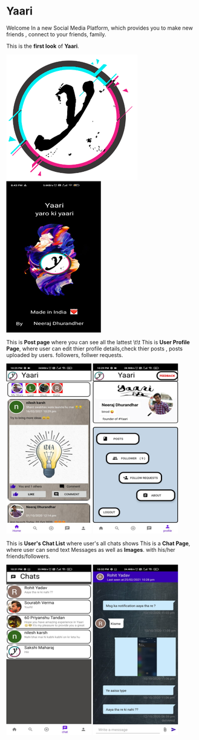 # Yaari
Welcome In a new </b>Social Media Platform</b>, which provides you to make new friends , connect to your friends, family.  

This is the <b>first look</b> of <b>Yaari</b>.

![](app/src/main/res/drawable/logo_2_yari.png)                 <img src="app/src/main/res/drawable/app_ss_img_1.jpeg" width="250" height="400">





This is <b>Post page</b> where you can see all the lattest   \t\t               This is <b>User Profile Page</b>, where user can edit thier profile details,check thier posts ,                       posts uploaded by users.                                                                       followers, follwer requests.


<img src="app/src/main/res/drawable/app_ss_img_2.jpeg" width="225" height="450">   <img src="app/src/main/res/drawable/app_ss_img_4.jpeg" width="225" height="450">


This is <b>User's Chat List</b> where user's all chats shows                          This is a <b>Chat Page</b>, where user can send text Messages as well as <b>Images</b>.
 with his/her friends/followers. 
 
<img src="app/src/main/res/drawable/app_ss_img_5.jpeg" width="225" height="450">     <img src="app/src/main/res/drawable/app_ss_img_6.jpeg" width="225" height="450">




